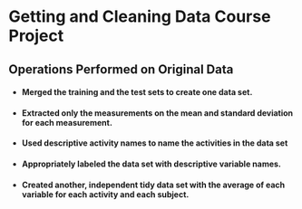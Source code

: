 <h1>Getting and Cleaning Data Course Project</h1>
<h2>Operations Performed on Original Data</h2>
<ul>
  <li><h4>Merged the training and the test sets to create one data set.</h4></li>
  <li><h4>Extracted only the measurements on the mean and standard deviation for each measurement.</h4></li>
  <li><h4>Used descriptive activity names to name the activities in the data set</h4></li>
  <li><h4>Appropriately labeled the data set with descriptive variable names.</h4></li>
  <li><h4>Created another, independent tidy data set with the average of each variable for each activity and each subject.</h4></li>
</ul>
